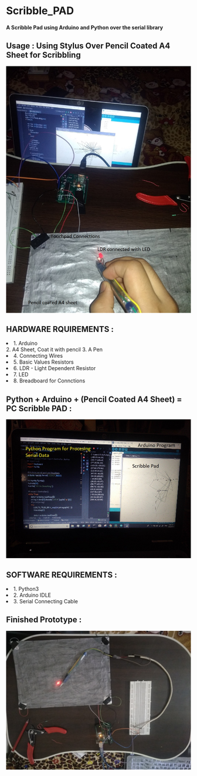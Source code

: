 # Scribble_PAD
#### A Scribble Pad using Arduino and Python over the serial library


## Usage : Using Stylus Over Pencil Coated A4 Sheet for Scribbling
![!image](https://raw.githubusercontent.com/the-vishal/Scribble_PAD/master/images/1.jpeg)

## HARDWARE RQUIREMENTS : 
<li>1. Arduino </li>
<l1>2. A4 Sheet, Coat it with pencil</li>
<l1>3. A Pen</li>
<li>4. Connecting Wires</li>
<li>5. Basic Values Resistors</li>
<li>6. LDR - Light Dependent Resistor</li>
<li>7. LED</li>
<li>8. Breadboard for Connctions</li>

## Python + Arduino + (Pencil Coated A4 Sheet) = PC Scribble PAD : 
![!image](https://raw.githubusercontent.com/the-vishal/Scribble_PAD/master/images/2.jpeg)


## SOFTWARE REQUIREMENTS : 
<li>1. Python3</li>
<li>2. Arduino IDLE</li>
<li>3. Serial Connecting Cable</li>

## Finished Prototype : 
![!image](https://raw.githubusercontent.com/the-vishal/Scribble_PAD/master/images/3.jpeg)

